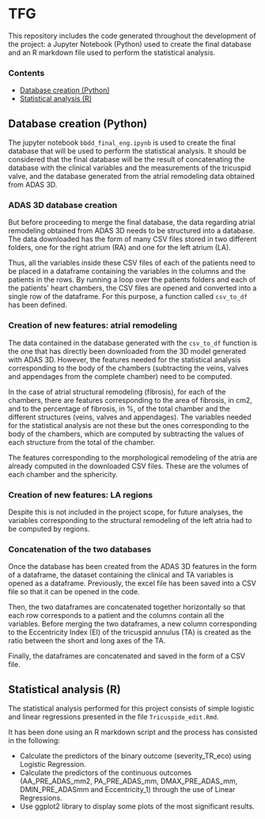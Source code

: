 # TFG
This repository includes the code generated throughout the development of the project: a Jupyter Notebook (Python) used to create the final database and an R markdown file used to perform the statistical analysis.


### Contents
- [Database creation (Python)](#database_creation_(Python))
- [Statistical analysis (R)](#statistical_analysis_(R))

## Database creation (Python)
The jupyter notebook ```bbdd_final_eng.ipynb``` is used to create the final database that will be used to perform the statistical analysis. It should be considered that the final database will be the result of concatenating the database with the clinical variables and the measurements of the tricuspid valve, and the database generated from the atrial remodeling data obtained from ADAS 3D. 

### ADAS 3D database creation
But before proceeding to merge the final database, the data regarding atrial remodeling obtained from ADAS 3D needs to be structured into a database. The data downloaded has the form of many CSV files stored in two different folders, one for the right atrium (RA) and one for the left atrium (LA). 

Thus, all the variables inside these CSV files of each of the patients need to be placed in a dataframe containing the variables in the columns and the patients in the rows. By running a loop over the patients folders and each of the patients' heart chambers, the CSV files are opened and converted into a single row of the dataframe. For this purpose, a function called ```csv_to_df``` has been defined. 

### Creation of new features: atrial remodeling
The data contained in the database generated with the ```csv_to_df``` function is the one that has directly been downloaded from the 3D model generated with ADAS 3D. However, the features needed for the statistical analysis corresponding to the body of the chambers (subtracting the veins, valves and appendages from the complete chamber) need to be computed. 

In the case of atrial structural remodeling (fibrosis), for each of the chambers, there are features corresponding to the area of fibrosis, in cm2, and to the percentage of fibrosis, in %, of the total chamber and the different structures (veins, valves and appendages). The variables needed for the statistical analysis are not these but the ones corresponding to the body of the chambers, which are computed by subtracting the values of each structure from the total of the chamber.

The features corresponding to the morphological remodeling of the atria are already computed in the downloaded CSV files. These are the volumes of each chamber and the sphericity.

### Creation of new features: LA regions
Despite this is not included in the project scope, for future analyses, the variables corresponding to the structural remodeling of the left atria had to be computed by regions.

### Concatenation of the two databases
Once the database has been created from the ADAS 3D features in the form of a dataframe, the dataset containing the clinical and TA variables is opened as a dataframe. Previously, the excel file has been saved into a CSV file so that it can be opened in the code.

Then, the two dataframes are concatenated together horizontally so that each row corresponds to a patient and the columns contain all the variables. Before merging the two dataframes, a new column corresponding to the Eccentricity Index (EI) of the tricuspid annulus (TA) is created as the ratio between the short and long axes of the TA.

Finally, the dataframes are concatenated and saved in the form of a CSV file.



## Statistical analysis (R)
The statistical analysis performed for this project consists of simple logistic and linear regressions presented in the file ```Tricuspide_edit.Rmd```. 

It has been done using an R markdown script and the process has consisted in the following:
- Calculate the predictors of the binary outcome (severity_TR_eco) using Logistic Regression.
- Calculate the predictors of the continuous outcomes (AA_PRE_ADAS_mm2, PA_PRE_ADAS_mm, DMAX_PRE_ADAS_mm, DMIN_PRE_ADASmm and Eccentricity_1) through the use of Linear Regressions.
- Use ggplot2 library to display some plots of the most significant results. 
